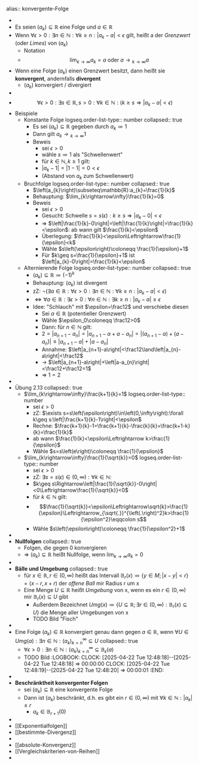 alias:: konvergente-Folge

-
- Es seien $\left(a_{k}\right)\subseteq\mathbb{R}$ eine Folge und $a\in\mathbb{R}$
- Wenn $\forall\epsilon>0:\exists n\in\mathbb{N}:\forall k\geq n:\left|a_{k}-a\right|<\epsilon$ gilt, heißt a der *Grenzwert* (oder *Limes*) von $\left(a_{k}\right)$
	- Notation
	- $$\lim_{k\rightarrow\infty}a_{k}=a\text{ oder }a\longrightarrow{}_{k\rightarrow\infty}a$$
- Wenn eine Folge $\left(a_{k}\right)$ einen Grenzwert besitzt, dann heißt sie **konvergent**, andernfalls **divergent**
	- $\left(a_{k}\right)$ konvergiert / divergiert
-
- $$\forall\epsilon>0:\exists s\in\mathbb{R},s>0:\forall k\in\mathbb{N}:\left(k\geq s\Rightarrow\left|a_{k}-a\right|<\epsilon\right)$$
- Beispiele
	- Konstante Folge
	  logseq.order-list-type:: number
	  collapsed:: true
		- Es sei $\left(a_{k}\right)\subseteq\mathbb{R}$ gegeben durch $a_{k}\coloneqq 1$
		- Dann gilt $a_{k}\longrightarrow{}_{k\rightarrow\infty}1$
		- Beweis
			- sei $\epsilon>0$
			- wähle $s\coloneqq 1$ als "Schwellenwert"
			- für $k\in\mathbb{N},k\geq1$ gilt:
			- $\left|a_{k}-1\right|=\left|1-1\right|=0<\epsilon$
			- (Abstand von $a_{k}$ zum Schwellenwert)
	- Bruchfolge
	  logseq.order-list-type:: number
	  collapsed:: true
		- $\left(a_{k}\right)\subseteq\mathbb{R}:a_{k}=\frac{1}{k}$
		- Behauptung: $\lim_{k\rightarrow\infty}\frac{1}{k}=0$
		- Beweis
			- sei $\epsilon>0$
			- Gesucht: Schwelle $s=s\left(\epsilon\right):k\geq s\Rightarrow\left|a_{k}-0\right|<\epsilon$
			- => $\left|\frac{1}{k}-0\right|=\left|\frac{1}{k}\right|=\frac{1}{k}<\epsilon$: ab wann gilt $\frac{1}{k}<\epsilon$
			- Überlegung: $\frac{1}{k}<\epsilon\Leftrightarrow\frac{1}{\epsilon}<k$
			- Wähle $s\left(\epsilon\right)\coloneqq \frac{1}{\epsilon}+1$
			- Für $k\geq s=\frac{1}{\epsilon}+1$ ist $\left|a_{k}-0\right|=\frac{1}{k}<\epsilon$
	- Alternierende Folge
	  logseq.order-list-type:: number
	  collapsed:: true
		- $\left(a_{k}\right)\subseteq\mathbb{R}\coloneqq \left(-1\right)^{k}$
		- Behauptung: $\left(a_{k}\right)$ ist divergent
		- zZ: $\neg\left(\exists a\in\mathbb{R}:\forall\epsilon>0:\exists n\in\mathbb{N}:\forall k\geq n:\left|a_{k}-a\right|<\epsilon\right)$
		- $\Leftrightarrow\forall a\in\mathbb{R}:\exists\epsilon>0:\forall n\in\mathbb{N}:\exists k\geq n:\left|a_{k}-a\right|\geq\epsilon$
		- Idee: "Schlauch" mit $\epsilon=\frac12$ und verschiebe diesen
			- Sei $a\in\mathbb{R}$ (potentieller Grenzwert)
			- Wähle $\epsilon_0\coloneqq \frac12>0$
			- Dann: für $n\in\mathbb{N}$ gilt:
			- $2=\left|a_{n+1}-a_{n}\right|=\left|a_{n+1}-a+a-a_{n}\right|=\left|\left(a_{n+1}-a\right)+\left(a-a_{n}\right)\right|\leq\left|a_{n+1}-a\right|+\left|a-a_{n}\right|$
			- Annahme: $\left|a_{n+1}-a\right|<\frac12\land\left|a_{n}-a\right|<\frac12$
			- -> $\left|a_{n+1}-a\right|+\left|a-a_{n}\right|<\frac12+\frac12=1$
			- => $1=2$
-
- Übung 2.13
  collapsed:: true
	- $\lim_{k\rightarrow\infty}\frac{k+1}{k}=1$
	  logseq.order-list-type:: number
		- sei $\epsilon>0$
		- zZ: $\exists s=s\left(\epsilon\right)\in\left(0,\infty\right):\forall k\geq s:\left|\frac{k+1}{k}-1\right|<\epsilon$
		- Rechne: $\frac{k+1}{k}-1=\frac{k+1}{k}-\frac{k}{k}=\frac{k+1-k}{k}=\frac{1}{k}$
		- ab wann $\frac{1}{k}<\epsilon\Leftrightarrow k>\frac{1}{\epsilon}$
		- Wähle $s=s\left(e\right)\coloneqq \frac{1}{\epsilon}$
	- $\lim_{k\rightarrow\infty}\frac{1}{\sqrt{k}}=0$
	  logseq.order-list-type:: number
		- sei $\epsilon>0$
		- zZ: $\exists s=s\left(\epsilon\right)\in\left(0,\infty\right):\forall k\in\mathbb{N}:$
		- $k\geq s\Rightarrow\left|\frac{1}{\sqrt{k}}-0\right|<0\Leftrightarrow\frac{1}{\sqrt{k}}<0$
		- für $k\in\mathbb{N}$ gilt:
		- $$\frac{1}{\sqrt{k}}<\epsilon\Leftrightarrow\sqrt{k}>\frac{1}{\epsilon}\Leftrightarrow_{\sqrt{.}}^{\left(.\right)^2}k>\frac{1}{\epsilon^2}\eqqcolon s$$
		- Wähle $s\left(\epsilon\right)\coloneqq \frac{1}{\epsilon^2}+1$
-
- **Nullfolgen**
  collapsed:: true
	- Folgen, die gegen 0 konvergieren
	- => $\left(a_{k}\right)\subseteq\mathbb{R}$ heißt Nullfolge, wenn $\lim_{k\rightarrow\infty}a_{k}=0$
-
- **Bälle und Umgebung**
  collapsed:: true
	- für $x\in\mathbb{R},r\in\left(0,\infty\right)$ heißt das Intervall $\mathbb{B}_{r}\left(x\right)\coloneqq \left\lbrace y\in M;\left|x-y\right|<r\right\rbrace=\left(x-r,x+r\right)$ der *offene Ball* mir Radius r um x
	- Eine Menge $U\subseteq\mathbb{R}$ heißt *Umgebung* von x, wenn es ein $r\in\left(0,\infty\right)$ mir $\mathbb{B}_{r}\left(x\right)\subseteq U$ gibt
		- Außerdem Bezeichnet $Umg\left(x\right)\coloneqq \left\lbrace U\subseteq\mathbb{R};\exists r\in\left(0,\infty\right):\mathbb{B}_{r}\left(x\right)\subseteq U\right\rbrace$ die Menge aller Umgebungen von x
		- TODO Bild "Fisch"
-
- Eine Folge $\left(a_{k}\right)\in\mathbb{R}$ konvergiert genau dann gegen $a\in\mathbb{R}$, wenn $\forall U\in Umg\left(a\right):\exists n\in\mathbb{N}:\left(a_{k}\right)_{k=n}^{\infty}\subseteq U$
  collapsed:: true
	- $\forall\epsilon>0:\exists n\in\mathbb{N}:\left(a_{k}\right)_{k=n}^{\infty}\subseteq\mathbb{B}_{\epsilon}\left(a\right)$
	- TODO Bild
	  :LOGBOOK:
	  CLOCK: [2025-04-22 Tue 12:48:18]--[2025-04-22 Tue 12:48:18] =>  00:00:00
	  CLOCK: [2025-04-22 Tue 12:48:19]--[2025-04-22 Tue 12:48:20] =>  00:00:01
	  :END:
-
- **Beschränktheit konvergenter Folgen**
	- sei $\left(a_{k}\right)\subseteq\mathbb{R}$ eine konvergente Folge
	- Dann ist $\left(a_{k}\right)$ beschränkt, d.h. es gibt ein $r\in\left(0,\infty\right)$ mit $\forall k\in\mathbb{N}:\left|a_{k}\right|\leq r$
		- $a_{k}\in\mathbb{B}_{r+1}\left(0\right)$
-
- [[Exponentialfolgen]]
- [[bestimmte-Divergenz]]
-
- [[absolute-Konvergenz]]
- [[Vergleichskriterien-von-Reihen]]
-